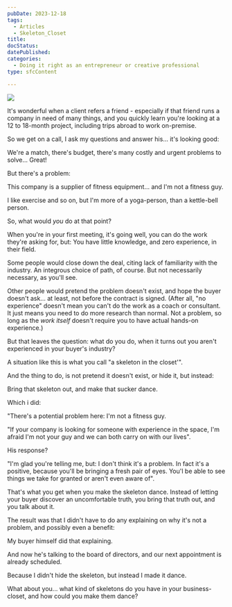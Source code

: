 ```yaml
---
pubDate: 2023-12-18
tags:
  - Articles
  - Skeleton_Closet
title: 
docStatus: 
datePublished: 
categories:
  - Doing it right as an entrepreneur or creative professional
type: sfcContent

---
```


![](Media/SalesFlowcoach.app_How-to-make-the-skeleton-dance_MartinStellar.jpg)

It's wonderful when a client refers a friend - especially if that friend runs a company in need of many things, and you quickly learn you're looking at a 12 to 18-month project, including trips abroad to work on-premise.

So we get on a call, I ask my questions and answer his... it's looking good:

We're a match, there's budget, there's many costly and urgent problems to solve... Great!

But there's a problem:

This company is a supplier of fitness equipment... and I'm not a fitness guy.

I like exercise and so on, but I'm more of a yoga-person, than a kettle-bell person.

So, what would *you* do at that point?

When you're in your first meeting, it's going well, you can do the work they're asking for, but: You have little knowledge, and zero experience, in their field.

Some people would close down the deal, citing lack of familiarity with the industry. An integrous choice of path, of course. But not necessarily necessary, as you'll see.

Other people would pretend the problem doesn't exist, and hope the buyer doesn't ask... at least, not before the contract is signed. (After all, "no experience" doesn't mean you can't do the work as a coach or consultant. It just means you need to do more research than normal. Not a problem, so long as the *work itself* doesn't require you to have actual hands-on experience.)

But that leaves the question: what do you do, when it turns out you aren't experienced in your buyer's industry?

A situation like this is what you call "a skeleton in the closet'".

And the thing to do, is not pretend it doesn't exist, or hide it, but instead:

Bring that skeleton out, and make that sucker dance.

Which i did:

"There's a potential problem here: I'm not a fitness guy.

"If your company is looking for someone with experience in the space, I'm afraid I'm not your guy and we can both carry on with our lives".

His response?

"I'm glad you're telling me, but: I don't think it's a problem. In fact it's a positive, because you'll be bringing a fresh pair of eyes. You'l be able to see things we take for granted or aren't even aware of".

That's what you get when you make the skeleton dance. Instead of letting your buyer discover an uncomfortable truth, you bring that truth out, and you talk about it.

The result was that I didn't have to do any explaining on why it's not a problem, and possibly even a benefit:

My buyer himself did that explaining.

And now he's talking to the board of directors, and our next appointment is already scheduled.

Because I didn't hide the skeleton, but instead I made it dance.

What about you... what kind of skeletons do you have in your business-closet, and how could you make them dance?


